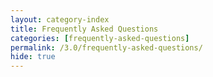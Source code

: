```yaml
---
layout: category-index
title: Frequently Asked Questions
categories: [frequently-asked-questions]
permalink: /3.0/frequently-asked-questions/
hide: true
---
```


